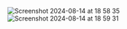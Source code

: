 ![Screenshot 2024-08-14 at 18 58 35](https://github.com/user-attachments/assets/772428c6-0bae-486f-aa59-d53865e670a1)
![Screenshot 2024-08-14 at 18 59 31](https://github.com/user-attachments/assets/5c7b0567-93f5-4763-9d10-49095be54707)



